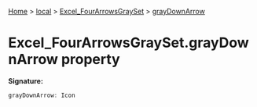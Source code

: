 [Home](./index) &gt; [local](local.md) &gt; [Excel\_FourArrowsGraySet](local.excel_fourarrowsgrayset.md) &gt; [grayDownArrow](local.excel_fourarrowsgrayset.graydownarrow.md)

# Excel\_FourArrowsGraySet.grayDownArrow property


**Signature:**
```javascript
grayDownArrow: Icon
```
